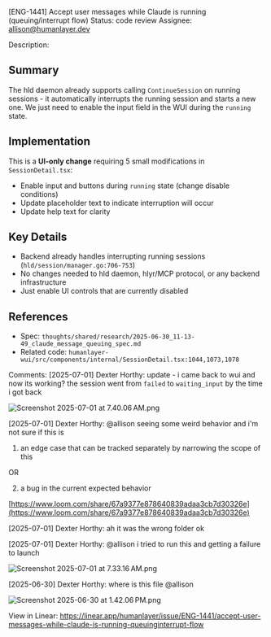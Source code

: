 
[ENG-1441] Accept user messages while Claude is running (queuing/interrupt flow)
Status: code review
Assignee: allison@humanlayer.dev

Description:
## Summary

The hld daemon already supports calling `ContinueSession` on running sessions - it automatically interrupts the running session and starts a new one. We just need to enable the input field in the WUI during the `running` state.

## Implementation

This is a **UI-only change** requiring 5 small modifications in `SessionDetail.tsx`:

* Enable input and buttons during `running` state (change disable conditions)
* Update placeholder text to indicate interruption will occur
* Update help text for clarity

## Key Details

* Backend already handles interrupting running sessions (`hld/session/manager.go:706-753`)
* No changes needed to hld daemon, hlyr/MCP protocol, or any backend infrastructure
* Just enable UI controls that are currently disabled

## References

* Spec: `thoughts/shared/research/2025-06-30_11-13-49_claude_message_queuing_spec.md`
* Related code: `humanlayer-wui/src/components/internal/SessionDetail.tsx:1044,1073,1078`

Comments:
[2025-07-01] Dexter Horthy:
update - i came back to wui and now its working? the session went from `failed` to `waiting_input` by the time i got back 

![Screenshot 2025-07-01 at 7.40.06 AM.png](https://uploads.linear.app/3ee2840f-7196-42ab-91f2-73ab50c48671/27afda89-f91a-4e27-b566-c6f2e29b28e6/219f4088-f165-403c-8e28-6feb826c597e)

[2025-07-01] Dexter Horthy:
@allison seeing some weird behavior and i'm not sure if this is 

1) an edge case that can be tracked separately by narrowing the scope of this

OR

2) a bug in the current expected behavior

[https://www.loom.com/share/67a9377e878640839adaa3cb7d30326e](https://www.loom.com/share/67a9377e878640839adaa3cb7d30326e)

[2025-07-01] Dexter Horthy:
ah it was the wrong folder ok

[2025-07-01] Dexter Horthy:
@allison i tried to run this and getting a failure to launch

![Screenshot 2025-07-01 at 7.33.16 AM.png](https://uploads.linear.app/3ee2840f-7196-42ab-91f2-73ab50c48671/962fa2d6-766e-435e-bbee-fd16b5720d7b/cf72ed2e-5dc5-4164-8064-0cdf3f61db12)

[2025-06-30] Dexter Horthy:
where is this file @allison 

![Screenshot 2025-06-30 at 1.42.06 PM.png](https://uploads.linear.app/3ee2840f-7196-42ab-91f2-73ab50c48671/c724da9e-7c0a-4fa7-ad34-d39aec4d4c6b/b6f00729-17fb-425f-a854-84f6e455466b)


View in Linear: https://linear.app/humanlayer/issue/ENG-1441/accept-user-messages-while-claude-is-running-queuinginterrupt-flow
